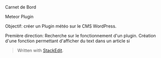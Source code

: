 
Carnet de Bord

Meteor Plugin

Objectif: créer un Plugin météo sur le CMS WordPress.

Première direction:
	Recherche sur le fonctionnement d'un plugin. Création d'une fonction permettant d'afficher du text dans un article si 

> Written with [StackEdit](https://stackedit.io/).
<!--stackedit_data:
eyJoaXN0b3J5IjpbLTEyNDgxMTcwMzUsLTEyMzkyMjM2OV19
-->